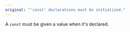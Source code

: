 ```yaml
---
original: "'const' declarations must be initialized."
---
```


A `const` must be given a value when it's declared.
